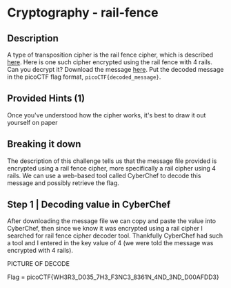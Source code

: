 # Cryptography - rail-fence
## Description

A type of transposition cipher is the rail fence cipher, which is described [here](https://en.wikipedia.org/wiki/Rail_fence_cipher). Here is one such cipher encrypted using the rail fence with 4 rails. Can you decrypt it? Download the message [here](https://artifacts.picoctf.net/c/274/message.txt). Put the decoded message in the picoCTF flag format, `picoCTF{decoded_message}`.

## Provided Hints (1)

Once you've understood how the cipher works, it's best to draw it out yourself on paper

## Breaking it down

The description of this challenge tells us that the message file provided is encrypted using a rail fence cipher, more specifically a rail cipher using 4 rails. We can use a web-based tool called CyberChef to decode this message and possibly retrieve the flag.

## Step 1 | Decoding value in CyberChef

After downloading the message file we can copy and paste the value into CyberChef, then since we know it was encrypted using a rail cipher I searched for rail fence cipher decoder tool. Thankfully CyberChef had such a tool and I entered in the key value of 4 (we were told the message was encrypted with 4 rails).

PICTURE OF DECODE

Flag = picoCTF{WH3R3_D035_7H3_F3NC3_8361N_4ND_3ND_D00AFDD3}